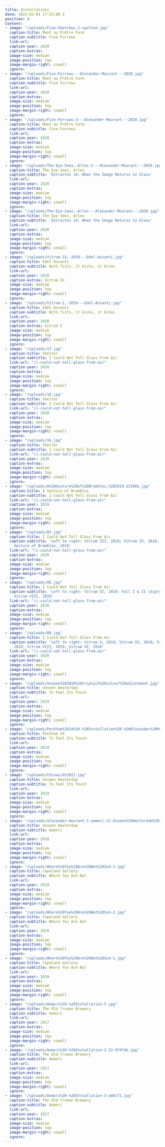 ```yaml
---
title: Installations
date: 2021-03-01 17:53:00 Z
position: 8
Content:
- image: "/uploads/Five-Sketches-2-spotted.jpg"
  caption-title: Mont au Prêtre Farm
  caption-subtitle: Five Furrows
  link-url: 
  caption-year: 2020
  caption-extras: 
  image-size: medium
  image-position: top
  image-margin-right: xsmall
  ignore: 
- image: "/uploads/Five-Furrows---Alexander-Mourant---2020.jpg"
  caption-title: Mont au Prêtre Farm
  caption-subtitle: Five Furrows
  link-url: 
  caption-year: 2020
  caption-extras: 
  image-size: medium
  image-position: top
  image-margin-right: xsmall
  ignore: 
- image: "/uploads/Five-Furrows-3---Alexander-Mourant---2020.jpg"
  caption-title: Mont au Prêtre Farm
  caption-subtitle: Five Furrows
  link-url: 
  caption-year: 2020
  caption-extras: 
  image-size: medium
  image-position: top
  image-margin-right: xsmall
  ignore: 
- image: "/uploads/The-Eye-Sees,-Arles-2---Alexander-Mourant---2020.jpg"
  caption-title: The Eye Sees, Arles
  caption-subtitle: 'Entractes 14: When the Image Returns to Glass'
  link-url: 
  caption-year: 2020
  caption-extras: 
  image-size: medium
  image-position: top
  image-margin-right: xsmall
  ignore: 
- image: "/uploads/The-Eye-Sees,-Arles---Alexander-Mourant---2020.jpg"
  caption-title: The Eye Sees, Arles
  caption-subtitle: 'Entractes 14: When the Image Returns to Glass'
  link-url: 
  caption-year: 2020
  caption-extras: 
  image-size: medium
  image-position: top
  image-margin-right: xsmall
  ignore: 
- image: "/uploads/Vitrum-IX,-2019---Edel-Assanti.jpg"
  caption-title: Edel Assanti
  caption-subtitle: With fists, it kicks, it bites
  link-url: 
  caption-year: 2020
  caption-extras: Vitrum IX
  image-size: medium
  image-position: top
  image-margin-right: xsmall
  ignore: 
- image: "/uploads/Vitrum-I,-2019---Edel-Assanti.jpg"
  caption-title: Edel Assanti
  caption-subtitle: With fists, it kicks, it bites
  link-url: 
  caption-year: 2020
  caption-extras: Vitrum I
  image-size: medium
  image-position: top
  image-margin-right: xsmall
  ignore: 
- image: "/uploads/17.jpg"
  caption-title: Shelter
  caption-subtitle: I Could Not Tell Glass From Air
  link-url: "/i-could-not-tell-glass-from-air"
  caption-year: 2020
  caption-extras: 
  image-size: medium
  image-position: top
  image-margin-right: xsmall
  ignore: 
- image: "/uploads/18.jpg"
  caption-title: Shelter
  caption-subtitle: I Could Not Tell Glass From Air
  link-url: "/i-could-not-tell-glass-from-air"
  caption-year: 2020
  caption-extras: 
  image-size: medium
  image-position: top
  image-margin-right: xsmall
  ignore: 
- image: "/uploads/16.jpg"
  caption-title: Shelter
  caption-subtitle: I Could Not Tell Glass From Air
  link-url: "/i-could-not-tell-glass-from-air"
  caption-year: 2020
  caption-extras: 
  image-size: medium
  image-position: top
  image-margin-right: xsmall
  ignore: 
- image: "/uploads/A%20Gesture%20of%20Brambles,%202019-22290a.jpg"
  caption-title: A Gesture of Brambles
  caption-subtitle: I Could Not Tell Glass From Air
  link-url: "/i-could-not-tell-glass-from-air"
  caption-year: 2019
  caption-extras: 
  image-size: medium
  image-position: top
  image-margin-right: xsmall
  ignore: 
- image: "/uploads/05.jpg"
  caption-title: I Could Not Tell Glass From Air
  caption-subtitle: 'Left to right: Vitrum III, 2019; Vitrum IV, 2018; Vitrum V; A
    Gesture of Brambles, 2019'
  link-url: "/i-could-not-tell-glass-from-air"
  caption-year: 2020
  caption-extras: 
  image-size: medium
  image-position: top
  image-margin-right: xsmall
  ignore: 
- image: "/uploads/06.jpg"
  caption-title: I Could Not Tell Glass From Air
  caption-subtitle: 'Left to right: Vitrum VI, 2019; Fall I & II (diptych), 2019;
    Vitrum VIII, 2019'
  link-url: "/i-could-not-tell-glass-from-air"
  caption-year: 2020
  caption-extras: 
  image-size: medium
  image-position: top
  image-margin-right: xsmall
  ignore: 
- image: "/uploads/08.jpg"
  caption-title: I Could Not Tell Glass From Air
  caption-subtitle: 'Left to right: Vitrum X, 2019; Vitrum IX, 2019; Fall I & II (diptych),
    2019; Vitrum VIII, 2019; Vitrum XI, 2018'
  link-url: "/i-could-not-tell-glass-from-air"
  caption-year: 2020
  caption-extras: 
  image-size: medium
  image-position: top
  image-margin-right: xsmall
  ignore: 
- image: "/uploads/Unseen%202019%20triptych%20colour%20adjustment.jpg"
  caption-title: Unseen Amsterdam
  caption-subtitle: To Feel Its Touch
  link-url: 
  caption-year: 2019
  caption-extras: 
  image-size: medium
  image-position: top
  image-margin-right: xsmall
  ignore: 
- image: "/uploads/Peckham%2024%20-%20Installation%20-%20Alexander%20Mourant%20-%202019.jpg"
  caption-title: Peckham 24
  caption-subtitle: To Feel Its Touch
  link-url: 
  caption-year: 2019
  caption-extras: 
  image-size: medium
  image-position: top
  image-margin-right: xsmall
  ignore: 
- image: "/uploads/Chiswick%20II.jpg"
  caption-title: Unseen Amsterdam
  caption-subtitle: To Feel Its Touch
  link-url: 
  caption-year: 2019
  caption-extras: 
  image-size: medium
  image-position: top
  image-margin-right: xsmall
  ignore: 
- image: "/uploads/alexander-mourant-1-aomori-12-Unseen%20Amsterdam%202018.jpg"
  caption-title: Unseen Amsterdam
  caption-subtitle: Aomori
  link-url: 
  caption-year: 2018
  caption-extras: 
  image-size: medium
  image-position: top
  image-margin-right: xsmall
  ignore: 
- image: "/uploads/Where%20You%20Are%20Not%205x4-3.jpg"
  caption-title: Copeland Gallery
  caption-subtitle: Where You Are Not
  link-url: 
  caption-year: 2019
  caption-extras: 
  image-size: medium
  image-position: top
  image-margin-right: xsmall
  ignore: 
- image: "/uploads/Where%20You%20Are%20Not%205x4-2.jpg"
  caption-title: Copeland Gallery
  caption-subtitle: Where You Are Not
  link-url: 
  caption-year: 2019
  caption-extras: 
  image-size: medium
  image-position: top
  image-margin-right: xsmall
  ignore: 
- image: "/uploads/Where%20You%20Are%20Not%205x4-1.jpg"
  caption-title: Copeland Gallery
  caption-subtitle: Where You Are Not
  link-url: 
  caption-year: 2019
  caption-extras: 
  image-size: medium
  image-position: top
  image-margin-right: xsmall
  ignore: 
- image: "/uploads/Aomori%20-%20Installation-5.jpg"
  caption-title: The Old Truman Brewery
  caption-subtitle: Aomori
  link-url: 
  caption-year: 2017
  caption-extras: 
  image-size: medium
  image-position: top
  image-margin-right: xsmall
  ignore: 
- image: "/uploads/Aomori%20-%20Installation-2.52-9f4fdb.jpg"
  caption-title: The Old Truman Brewery
  caption-subtitle: Aomori
  link-url: 
  caption-year: 2017
  caption-extras: 
  image-size: medium
  image-position: top
  image-margin-right: xsmall
  ignore: 
- image: "/uploads/Aomori%20-%20Installation-3-a0dc71.jpg"
  caption-title: The Old Truman Brewery
  caption-subtitle: Aomori
  link-url: 
  caption-year: 2017
  caption-extras: 
  image-size: medium
  image-position: top
  image-margin-right: xsmall
  ignore: 
---
```



